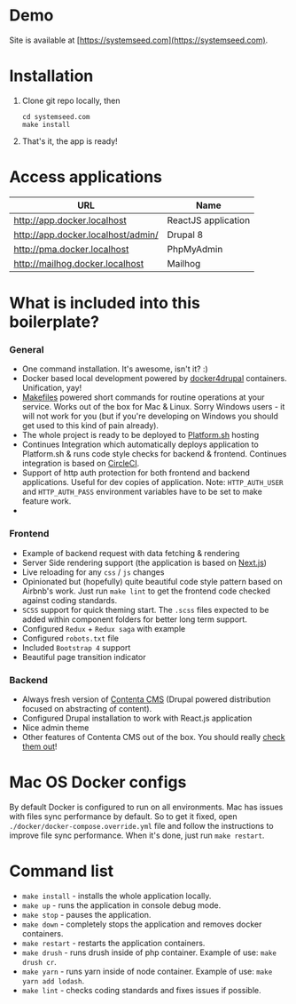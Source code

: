 # Demo

Site is available at [https://systemseed.com](https://systemseed.com).

# Installation

1. Clone git repo locally, then

    ```
    cd systemseed.com
    make install
    ```

2. That's it, the app is ready!
 
# Access applications
 
| URL                                | Name                |
| -----------------------------------| ------------------- |
| http://app.docker.localhost        | ReactJS application |
| http://app.docker.localhost/admin/ | Drupal 8            |
| http://pma.docker.localhost        | PhpMyAdmin          |
| http://mailhog.docker.localhost    | Mailhog             |
 
# What is included into this boilerplate?
 
### General
 
- One command installation. It's awesome, isn't it? :)
- Docker based local development powered by [docker4drupal](https://github.com/wodby/docker4drupal) containers. Unification, yay!
- [Makefiles](https://www.gnu.org/software/make/manual/html_node/Introduction.html) powered short commands for routine operations at your service. Works out of the box for Mac & Linux. Sorry Windows users - it will not work for you (but if you're developing on Windows you should get used to this kind of pain already).
- The whole project is ready to be deployed to [Platform.sh](https://platform.sh/) hosting
- Continues Integration which automatically deploys application to Platform.sh & runs code style checks for backend & frontend. Continues integration is based on [CircleCI](https://circleci.com/).
- Support of http auth protection for both frontend and backend applications. Useful for dev copies of application. Note: `HTTP_AUTH_USER` and `HTTP_AUTH_PASS` environment variables have to be set to make feature work.
- 

### Frontend

- Example of backend request with data fetching & rendering
- Server Side rendering support (the application is based on [Next.js](https://github.com/zeit/next.js/))
- Live reloading for any `css` / `js` changes
- Opinionated but (hopefully) quite beautiful code style pattern based on Airbnb's work. Just run `make lint` to get the frontend code checked against coding standards.
- `SCSS` support for quick theming start. The `.scss` files expected to be added within component folders for better long term support.
- Configured `Redux` + `Redux saga` with example
- Configured `robots.txt` file
- Included `Bootstrap 4` support
- Beautiful page transition indicator

### Backend
  
- Always fresh version of [Contenta CMS](http://www.contentacms.org) (Drupal powered distribution focused on abstracting of content).
- Configured Drupal installation to work with React.js application
- Nice admin theme
- Other features of Contenta CMS out of the box. You should really [check them out](http://contentacms.readthedocs.io/en/latest/)! 
 
# Mac OS Docker configs

By default Docker is configured to run on all environments. Mac has issues with files sync performance by default. So to get it fixed, open `./docker/docker-compose.override.yml` file and follow the instructions to improve file sync performance. When it's done, just run `make restart`.

# Command list

- `make install` - installs the whole application locally.
- `make up` - runs the application in console debug mode.
- `make stop` - pauses the application.
- `make down` - completely stops the application and removes docker containers.
- `make restart` - restarts the application containers.
- `make drush` - runs drush inside of php container. Example of use: `make drush cr`.
- `make yarn` - runs yarn inside of node container. Example of use: `make yarn add lodash`.
- `make lint` - checks coding standards and fixes issues if possible.
